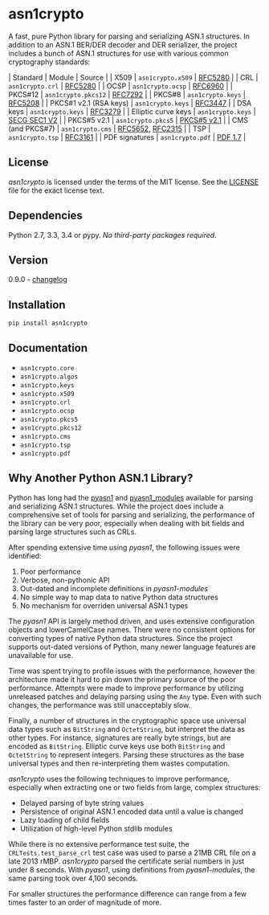 # asn1crypto

A fast, pure Python library for parsing and serializing ASN.1 structures. In
addition to an ASN.1 BER/DER decoder and DER serializer, the project includes
a bunch of ASN.1 structures for use with various common cryptography standards:

| Standard               | Module              | Source                                                                                                                 |
| X509                   | `asn1crypto.x509`   | [RFC5280](https://tools.ietf.org/html/rfc5280)                                                                         |
| CRL                    | `asn1crypto.crl`    | [RFC5280](https://tools.ietf.org/html/rfc5280)                                                                         |
| OCSP                   | `asn1crypto.ocsp`   | [RFC6960](https://tools.ietf.org/html/rfc6960)                                                                         |
| PKCS#12                | `asn1crypto.pkcs12` | [RFC7292](https://tools.ietf.org/html/rfc7292)                                                                         |
| PKCS#8                 | `asn1crypto.keys`   | [RFC5208](https://tools.ietf.org/html/rfc5208)                                                                         |
| PKCS#1 v2.1 (RSA keys) | `asn1crypto.keys`   | [RFC3447](https://tools.ietf.org/html/rfc3447)                                                                         |
| DSA keys               | `asn1crypto.keys`   | [RFC3279](https://tools.ietf.org/html/rfc3279)                                                                         |
| Elliptic curve keys    | `asn1crypto.keys`   | [SECG SEC1 V2](http://www.secg.org/sec1-v2.pdf)                                                                        |
| PKCS#5 v2.1            | `asn1crypto.pkcs5`  | [PKCS#5 v2.1](http://www.emc.com/collateral/white-papers/h11302-pkcs5v2-1-password-based-cryptography-standard-wp.pdf) |
| CMS (and PKCS#7)       | `asn1crypto.cms`    | [RFC5652](https://tools.ietf.org/html/rfc5652), [RFC2315](https://tools.ietf.org/html/rfc2315)                         |
| TSP                    | `asn1crypto.tsp`    | [RFC3161](https://tools.ietf.org/html/rfc3161)                                                                         |
| PDF signatures         | `asn1crypto.pdf`    | [PDF 1.7](http://wwwimages.adobe.com/content/dam/Adobe/en/devnet/pdf/pdfs/PDF32000_2008.pdf)                           |

## License

*asn1crypto* is licensed under the terms of the MIT license. See the
[LICENSE](LICENSE) file for the exact license text.

## Dependencies

Python 2.7, 3.3, 3.4 or pypy. *No third-party packages required.*

## Version

0.9.0 - [changelog](changelog.md)

## Installation

```bash
pip install asn1crypto
```

## Documentation

 - `asn1crypto.core`
 - `asn1crypto.algos`
 - `asn1crypto.keys`
 - `asn1crypto.x509`
 - `asn1crypto.crl`
 - `asn1crypto.ocsp`
 - `asn1crypto.pkcs5`
 - `asn1crypto.pkcs12`
 - `asn1crypto.cms`
 - `asn1crypto.tsp`
 - `asn1crypto.pdf`

## Why Another Python ASN.1 Library?

Python has long had the [pyasn1](https://pypi.python.org/pypi/pyasn1) and
[pyasn1_modules](https://pypi.python.org/pypi/pyasn1-modules) available for
parsing and serializing ASN.1 structures. While the project does include a
comprehensive set of tools for parsing and serializing, the performance of the
library can be very poor, especially when dealing with bit fields and parsing
large structures such as CRLs.

After spending extensive time using *pyasn1*, the following issues were
identified:

 1. Poor performance
 2. Verbose, non-pythonic API
 3. Out-dated and incomplete definitions in *pyasn1-modules*
 4. No simple way to map data to native Python data structures
 5. No mechanism for overriden universal ASN.1 types

The *pyasn1* API is largely method driven, and uses extensive configuration
objects and lowerCamelCase names. There were no consistent options for
converting types of native Python data structures. Since the project supports
out-dated versions of Python, many newer language features are unavailable
for use.

Time was spent trying to profile issues with the performance, however the
architecture made it hard to pin down the primary source of the poor
performance. Attempts were made to improve performance by utilizing unreleased
patches and delaying parsing using the `Any` type. Even with such changes, the
performance was still unacceptably slow.

Finally, a number of structures in the cryptographic space use universal data
types such as `BitString` and `OctetString`, but interpret the data as other
types. For instance, signatures are really byte strings, but are encoded as
`BitString`. Elliptic curve keys use both `BitString` and `OctetString` to
represent integers. Parsing these structures as the base universal types and
then re-interpreting them wastes computation.

*asn1crypto* uses the following techniques to improve performance, especially
when extracting one or two fields from large, complex structures:

 - Delayed parsing of byte string values
 - Persistence of original ASN.1 encoded data until a value is changed
 - Lazy loading of child fields
 - Utilization of high-level Python stdlib modules

While there is no extensive performance test suite, the
`CRLTests.test_parse_crl` test case was used to parse a 21MB CRL file on a
late 2013 rMBP. *asn1crypto* parsed the certificate serial numbers in just
under 8 seconds. With *pyasn1*, using definitions from *pyasn1-modules*, the
same parsing took over 4,100 seconds.

For smaller structures the performance difference can range from a few times
faster to an order of magnitude of more.


